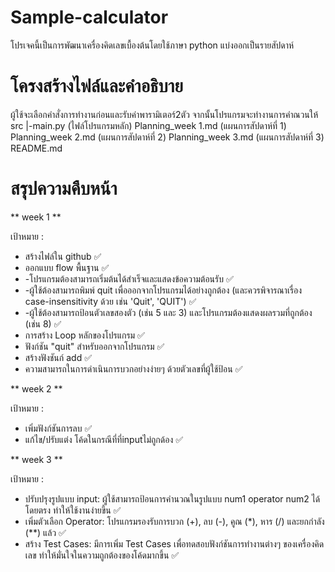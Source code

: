 # Sample-calculator

โปรเจคนี้เป็นการพัฒนาเครื่องคิดเลขเบื้องต้นโดยใช้ภาษา python แบ่งออกเป็นรายสัปดาห์

# โครงสร้างไฟล์และคำอธิบาย

  ผู้ใช้จะเลือกคำสั่งการทำงานก่อนและรับค่าพารามิเตอร์2ตัว จากนั้นโปรแกรมจะทำงานการคำณวนให้
  src
    |-main.py (ไฟล์โปรแกรมหลัก)
  Planning_week 1.md (แผนการสัปดาห์ที่ 1)
  Planning_week 2.md (แผนการสัปดาห์ที่ 2)
  Planning_week 3.md (แผนการสัปดาห์ที่ 3)
  README.md
# สรุปความคืบหน้า
** week 1 **

เป้าหมาย : 
- สร้างไฟล์ใน github ✅
- ออกแบบ flow พื้นฐาน ✅
- -โปรแกรมต้องสามารถเริ่มต้นได้สำเร็จและแสดงข้อความต้อนรับ ✅
- -ผู้ใช้ต้องสามารถพิมพ์ quit เพื่อออกจากโปรแกรมได้อย่างถูกต้อง (และควรพิจารณาเรื่อง case-insensitivity ด้วย เช่น 'Quit', 'QUIT') ✅
- -ผู้ใช้ต้องสามารถป้อนตัวเลขสองตัว (เช่น 5 และ 3) และโปรแกรมต้องแสดงผลรวมที่ถูกต้อง (เช่น 8) ✅
- การสร้าง Loop หลักของโปรแกรม ✅
- ฟังก์ชัน "quit" สำหรับออกจากโปรแกรม ✅
- สร้างฟังชันก์ add ✅
- ความสามารถในการดำเนินการบวกอย่างง่ายๆ ด้วยตัวเลขที่ผู้ใช้ป้อน ✅

** week 2 **

เป้าหมาย :
- เพิ่มฟังก์ชันการลบ ✅
- แก้ไข/ปรับแต่ง โค้ดในกรณีที่ที่inputไม่ถูกด้อง ✅

** week 3 **

เป้าหมาย :
- ปรับปรุงรูปแบบ input: ผู้ใช้สามารถป้อนการคำนวณในรูปแบบ num1 operator num2 ได้โดยตรง ทำให้ใช้งานง่ายขึ้น ✅
- เพิ่มตัวเลือก Operator: โปรแกรมรองรับการบวก (+), ลบ (-), คูณ (*), หาร (/) และยกกำลัง (**) แล้ว ✅
- สร้าง Test Cases: มีการเพิ่ม Test Cases เพื่อทดสอบฟังก์ชันการทำงานต่างๆ ของเครื่องคิดเลข ทำให้มั่นใจในความถูกต้องของโค้ดมากขึ้น ✅

